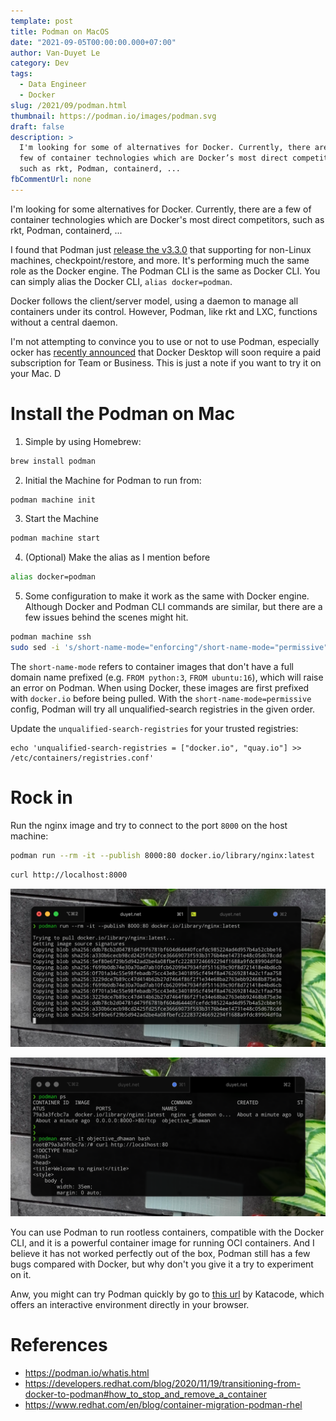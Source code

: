 ```yaml
---
template: post
title: Podman on MacOS
date: "2021-09-05T00:00:00.000+07:00"
author: Van-Duyet Le
category: Dev
tags:
  - Data Engineer
  - Docker
slug: /2021/09/podman.html
thumbnail: https://podman.io/images/podman.svg
draft: false
description: >
  I'm looking for some of alternatives for Docker. Currently, there are a 
  few of container technologies which are Docker’s most direct competitors, 
  such as rkt, Podman, containerd, ...
fbCommentUrl: none
---
```


I'm looking for some alternatives for Docker. Currently, there are a
few of container technologies which are Docker's most direct competitors,
such as rkt, Podman, containerd, ...

I found that Podman just [release the v3.3.0](https://twitter.com/Podman_io/status/1432800271873323010)
that supporting for non-Linux machines, checkpoint/restore, and more.
It's performing much the same role as the Docker engine.
The Podman CLI is the same as Docker CLI. You can simply alias the Docker CLI, `alias docker=podman`.

Docker follows the client/server model, using a daemon to manage all containers under its control.
However, Podman, like rkt and LXC, functions without a central daemon.

I'm not attempting to convince you to use or not to use Podman, especially ocker has
[recently announced](https://www.docker.com/blog/updating-product-subscriptions/)
that Docker Desktop will soon require a paid subscription for Team or Business.
This is just a note if you want to try it on your Mac.
D

# Install the Podman on Mac

1. Simple by using Homebrew:

```bash
brew install podman
```

2. Initial the Machine for Podman to run from:

```bash
podman machine init
```

3. Start the Machine

```bash
podman machine start
```

4. (Optional) Make the alias as I mention before

```bash
alias docker=podman
```

5. Some configuration to make it work as the same with Docker engine. Although Docker and Podman CLI commands are similar,
   but there are a few issues behind the scenes might hit.

```bash
podman machine ssh
sudo sed -i 's/short-name-mode="enforcing"/short-name-mode="permissive"/g' /etc/containers/registries.conf
```

The `short-name-mode` refers to container images that don't have a full domain name prefixed (e.g. `FROM python:3`, `FROM ubuntu:16`),
which will raise an error on Podman. When using Docker, these images are first prefixed with `docker.io` before being pulled.
With the `short-name-mode=permissive` config, Podman will try all unqualified-search registries in the given order.

Update the `unqualified-search-registries` for your trusted registries:

```
echo 'unqualified-search-registries = ["docker.io", "quay.io"] >> /etc/containers/registries.conf'
```

# Rock in

Run the nginx image and try to connect to the port `8000` on the host machine:

```bash
podman run --rm -it --publish 8000:80 docker.io/library/nginx:latest
```

```bash
curl http://localhost:8000
```
![](/media/2021/09/podman.png)

![](/media/2021/09/podman-nginx.png)

You can use Podman to run rootless containers, compatible with the Docker CLI, 
and it is a powerful container image for running OCI containers.
And I believe it has not worked perfectly out of the box, Podman still has a few bugs compared with Docker, 
but why don't you give it a try to experiment on it.

Anw, you might can try Podman quickly by go to [this url](https://www.katacoda.com/courses/containers-without-docker/running-containers-with-podman)
by Katacode, which offers an interactive environment directly in your browser.


# References 

- https://podman.io/whatis.html
- https://developers.redhat.com/blog/2020/11/19/transitioning-from-docker-to-podman#how_to_stop_and_remove_a_container
- https://www.redhat.com/en/blog/container-migration-podman-rhel
